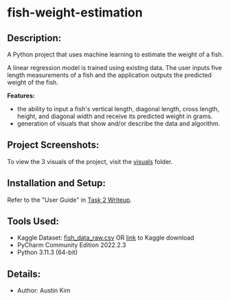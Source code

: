 # fish-weight-estimation

## Description:
A Python project that uses machine learning to estimate the weight of a fish.

A linear regression model is trained using existing data. The user inputs five length measurements of a fish and the application outputs the predicted weight of the fish. 

**Features:**
* the ability to input a fish's vertical length, diagonal length, cross length, height, and diagonal width and receive its predicted weight in grams. 
* generation of visuals that show and/or describe the data and algorithm. 

## Project Screenshots:
To view the 3 visuals of the project, visit the [visuals](/visuals) folder.



## Installation and Setup: 
Refer to the "User Guide" in [Task 2 Writeup](/task_2_documentation.docx).

## Tools Used:
* Kaggle Dataset: [fish_data_raw.csv](/fish_data_raw.csv) OR [link](https://www.kaggle.com/datasets/aungpyaeap/fish-market) to Kaggle download
* PyCharm Community Edition 2022.2.3
* Python 3.11.3 (64-bit)

## Details:
* Author: Austin Kim
